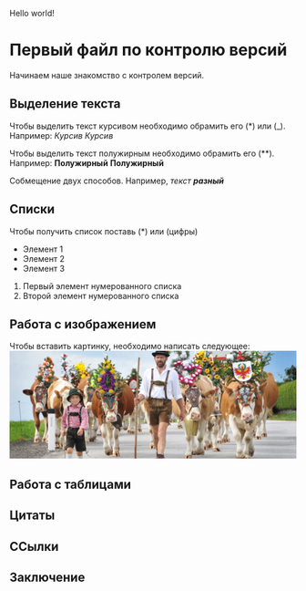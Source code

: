 Hello world!

# Первый файл по контролю версий

Начинаем наше знакомство с контролем версий.

## Выделение текста

Чтобы выделить текст курсивом необходимо  обрамить его (*) или (_).
Например:
*Курсив*
_Курсив_

Чтобы выделить текст полужирным необходимо обрамить его (**).
Например:
**Полужирный**
__Полужирный__

Собмещение двух способов. Например,
_текст **разный**_

## Списки 
Чтобы получить список поставь (*) или (цифры)
* Элемент 1
* Элемент 2
* Элемент 3

1. Первый элемент нумерованного списка
2. Второй элемент нумерованного списка

## Работа с изображением
Чтобы вставить картинку, необходимо написать следующее:
![]()
![Это в Тироле](%D0%A2%D0%B8%D1%80%D0%BE%D0%BB%D1%8C.webp)

## Работа с таблицами

## Цитаты

## ССылки

## Заключение
